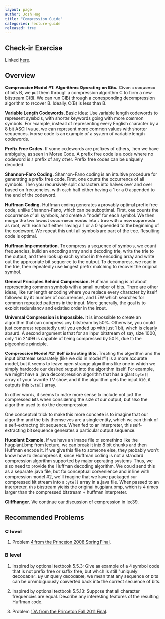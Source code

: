 ```yaml
---
layout: page
author: Josh Hug
title: "Compression Guide"
categories: lecture-guide
released: true
---
```



## Check-in Exercise
Linked [here](https://docs.google.com/forms/d/e/1FAIpQLSfe6As69apxZGyL4P8On5i_GJoZ4LABpXQJLmwP9SiW32GwYw/viewform?usp=sf_link).

## Overview

**Compression Model #1: Algorithms Operating on Bits.** Given a sequence of bits B, 
we put them through a compression algorithm C to form a new bitstream C(B). We can
run C(B) through a corresponding decompression algorithm to recover B. Ideally, 
C(B) is less than B. 

**Variable Length Codewords.** Basic idea: Use variable length codewords to represent
symbols, with shorter keywords going with more common symbols. For example, instead of
representing every English character by a 8 bit ASCII value, we can represent more
common values with shorter sequences. Morse code is an example of a system of
variable length codewords.

**Prefix Free Codes.** If some codewords are prefixes of others, then we have ambiguity,
as seen in Morse Code. A prefix free code is a code where no codeword is a prefix of 
any other. Prefix free codes can be uniquely decoded.

**Shannon-Fano Coding.** Shannon-Fano coding is an intuitive procedure for
generating a prefix free code. First, one counts the occurrence of all symbols.
Then you recursively split characters into halves over and over based on 
frequencies, with each half either having a 1 or a 0 appended to the end 
of the codeword.

**Huffman Coding.** Huffman coding generates a provably optimal prefix free code, 
unlike Shannon-Fano, which can be suboptimal. First, one counts the occurrence
of all symbols, and create a "node" for each symbol. We then merge the two lowest
occurrence nodes into a tree with a new supernode as root, with each half either
having a 1 or a 0 appended to the beginning of the codeword. We repeat this until all
symbols are part of the tree. Resulting code is optimal.

**Huffman Implementation.** To compress a sequence of symbols, we count
frequencies, build an encoding array and a decoding trie, write the trie to the
output, and then look up each symbol in the encoding array and write out the
appropriate bit sequence to the output. To decompress, we read in the trie,
then repeatedly use longest prefix matching to recover the original symbol.

**General Principles Behind Compression.** Huffman coding is all about representing
common symbols with a small number of bits. There are other ideas, like run length
encoding where you replace every character by itself followed by its number of occurrences,
and LZW which searches for common repeated patterns in the input. More generally,
the goal is to exploit redundancy and existing order in the input.

**Universal Compression is Impossible.** It is impossible to create an algorithm that
can compress any bitstream by 50%. Otherwise, you could just compress repeatedly until
you ended up with just 1 bit, which is clearly absurd. A second argument is that for
an input bitstream of say, size 1000, only 1 in 2^499 is capable of being compressed
by 50%, due to the pigeonhole principle.

**Compression Model #2: Self Extracting Bits.** Treating the algorithm and the input 
bitstream separately (like we did in model #1) is a more accurate model, but it seems
to leave open strange algorithms like one in which we simply hardcode our desired output
into the algorithm itself. For example, we might have a .java decompression algorithm 
that has a giant `byte[]` array of your favorite TV show, and if the algorithm
gets the input `010`, it outputs this `byte[]` array.

In other words, it seems to make more sense to include not just the compressed bits
when considering the size of our output, but also the algorithm used to do the
decompression. 

One conceptual trick to make this more concrete is to imagine that our algorithm
and the bits themselves are a single entity, which we can think of a self-extracting
bit sequence. When fed to an interpreter, this self-extracting bit sequence
generates a particular output sequence.

**Hugplant Example.** If we have an image file of something like the hugplant.bmp
from lecture, we can break it into 8 bit chunks and 
then Huffman encode it. If we give this file to someone else, they probably won't know 
how to decompress it, since Huffman coding is not a standard compression algorithm
supported by major operating systems. Thus, we also need to provide the Huffman 
decoding algorithm. We could send this as a separate .java file, but for conceptual
convenience and in line with compression model #2, we'll imagine that we have packaged
our compressed bit stream into a `byte[]` array in a .java file. When passed to an
interpreter, this bitstream yields the original hugplant.bmp, which is 4 times larger
than the compressed bitstream + huffman interpreter.

**Cliffhanger.** We continue our discussion of compression in lec39.

## Recommended Problems

### C level

1. Problem [4 from the Princeton 2008 Spring Final](http://www.cs.princeton.edu/courses/archive/fall12/cos226/exams/fin-s08.pdf#page=5).

### B level

1. Inspired by optional textbook 5.5.3: Give an example of a 4 symbol code that is not prefix free or suffix free, but which is still "uniquely decodable". By uniquely decodable, we mean that any sequence of bits can be unambiguously converted back into the 
correct sequence of bits.

2. Inspired by optional textbook 5.5.13: Suppose that all character frequencies are equal. Describe any interesting features of the resulting Huffman code.

3. Problem [10A from the Princeton Fall 2011 Final](http://www.cs.princeton.edu/courses/archive/fall11/cos226/exams/fin-f11.pdf#page=12).


